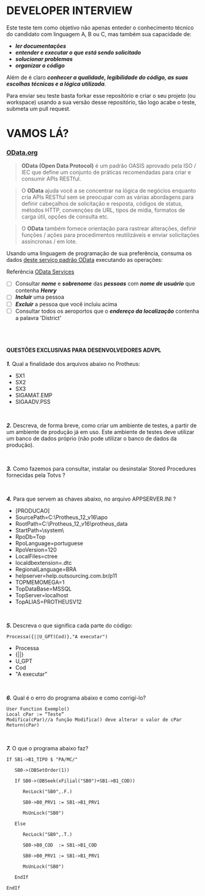# DEVELOPER INTERVIEW

Este teste tem como objetivo não apenas enteder o conhecimento técnico do candidato com linguagem A, B ou C, mas também sua capacidade de:
* ***ler documentações***
* ***entender e executar o que está sendo solicitado***
* ***solucionar problemas***
* ***organizar o código***

Além de é claro ***conhecer a qualidade, legibilidade do código, as suas escolhas técnicas e a lógica utilizada***.

Para enviar seu teste basta forkar esse repositório e criar o seu projeto (ou workspace) usando a sua versão desse repositório, tão logo acabe o teste, submeta um pull request.


# VAMOS LÁ?

### [OData.org](https://www.odata.org/)
>**OData (Open Data Protocol)** é um padrão OASIS aprovado pela ISO / IEC que define um conjunto de práticas recomendadas para criar e consumir APIs RESTful. 

>O **OData** ajuda você a se concentrar na lógica de negócios enquanto cria APIs RESTful sem se preocupar com as várias abordagens para definir cabeçalhos de solicitação e resposta, códigos de status, métodos HTTP, convenções de URL, tipos de mídia, formatos de carga útil, opções de consulta etc. 

>O **OData** também fornece orientação para rastrear alterações, definir funções / ações para procedimentos reutilizáveis e enviar solicitações assíncronas / em lote.

Usando uma linguagem de programação de sua preferência, consuma os dados [deste serviço padrão OData](https://services.odata.org/TripPinRESTierService/(S(kgoeuh1x0jveff0efe4lodbl))/) executando as operações:

Referência [OData Services](https://www.odata.org/odata-services/)

- [ ] Consultar ***nome*** e ***sobrenome*** das ***pessoas*** com ***nome de usuário*** que contenha ***Henry***
- [ ] ***Incluir*** uma pessoa
- [ ] ***Excluir*** a pessoa que você incluiu acima
- [ ] Consultar todos os aeroportos que o ***endereço da localização*** contenha a palavra 'District'

<br />
<br />

#### QUESTÕES EXCLUSIVAS PARA DESENVOLVEDORES ADVPL

***1.*** Qual a finalidade dos arquivos abaixo no Protheus:
- SX1 
- SX2
- SX3 
- SIGAMAT.EMP
- SIGAADV.PSS 

<br />

***2.*** Descreva, de forma breve, como criar um ambiente de testes, a partir de um ambiente de produção já em uso. Este ambiente de testes deve utilizar um banco de dados próprio (não pode utilizar o banco de dados da produção).

<br />

***3.*** Como fazemos para consultar, instalar ou desinstalar Stored Procedures fornecidas pela Totvs ?

<br />

***4.*** Para que servem as chaves abaixo, no arquivo APPSERVER.INI ?
* [PRODUCAO]	 
* SourcePath=C:\Protheus_12_v16\apo	 
* RootPath=C:\Protheus_12_v16\protheus_data	 
* StartPath=\system\	 
* RpoDb=Top	 
* RpoLanguage=portuguese	 
* RpoVersion=120	 
* LocalFiles=ctree	 
* localdbextension=.dtc	 
* RegionalLanguage=BRA	 
* helpserver=help.outsourcing.com.br/p11	 
* TOPMEMOMEGA=1	 
* TopDataBase=MSSQL	 
* TopServer=localhost	 
* TopALIAS=PROTHEUSV12	 

<br />

***5.*** Descreva o que significa cada parte do código:
```ADVPL
Processa({||U_GPT(Cod)},"A executar")
```
* Processa	 
* {||}	  	 
* U_GPT	 
* Cod	 
* "A executar"	 

<br />

***6.*** Qual é o erro do programa abaixo e como corrigí-lo?
```ADVPL
User Function Exemplo()
Local cPar := “Teste”
Modifica(cPar)//a função Modifica() deve alterar o valor de cPar
Return(cPar)
```

<br />

***7.*** O que o programa abaixo faz?
```ADVPL
If SB1->B1_TIPO $ "PA/MC/"
 
   SB0->(DBSetOrder(1))
 
   If SB0->(DBSeek(xFilial("SB0")+SB1->B1_COD))
 
      RecLock("SB0",.F.)
 
      SB0->B0_PRV1 := SB1->B1_PRV1
 
      MsUnLock("SB0")
 
   Else 
 
      RecLock("SB0",.T.)                  
 
      SB0->B0_COD  := SB1->B1_COD    
 
      SB0->B0_PRV1 := SB1->B1_PRV1    
 
      MsUnLock("SB0")
 
   EndIf
 
EndIf
```

